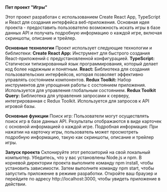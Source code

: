**Пет проект "Игры"**

Этот проект разработан с использованием Create React App, TypeScript и React для создания интерфейса веб-приложения. Основная идея проекта - предоставить пользователю возможность искать игры в базе данных API и получать подробную информацию о каждой игре, включая скриншоты, описание и трейлер.

  **Основные технологии**
Проект использует следующие технологии и библиотеки:
  **Create React App:** Инструмент для быстрого создания React-приложений с предустановленной конфигурацией.
  **TypeScript:** Статически типизированный язык программирования, который делает код более надежным и понятным.
  **React:** Библиотека для создания пользовательских интерфейсов, которая позволяет эффективно управлять состоянием компонентов.
  **Redux Toolkit:** Набор инструментов для упрощения работы с состоянием приложения. Используется для управления глобальным состоянием.
  **Redux Toolkit Query:** Библиотека для управления запросами к серверу, интегрированная с Redux Toolkit. Используется для запросов к API игровой базы.

  **Основные функции**
Поиск игр: Пользователи могут осуществлять поиск игр в базе данных API. Результаты отображаются в виде карточек с основной информацией о каждой игре.
Подробная информация: При нажатии на карточку игры, пользователь может просмотреть подробную информацию, такую как скриншоты, описание и трейлер игры.

  **Запуск проекта**
Склонируйте этот репозиторий на свой локальный компьютер.
Убедитесь, что у вас установлены Node.js и npm.
В корневой директории проекта выполните команду npm install, чтобы установить зависимости.
Затем выполните команду npm start, чтобы запустить приложение в режиме разработки.
Откройте ваш браузер и перейдите по адресу http://localhost:3000, чтобы увидеть приложение в действии.
 
